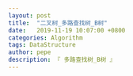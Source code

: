 ```yaml
---
layout: post
title:  "二叉树_多路查找树_B树"
date:   2019-11-19 10:07:00 +0800
categories: Algorithm
tags: DataStructure
author: pepe
description: 『 多路查找树_B树 』
---
```






































